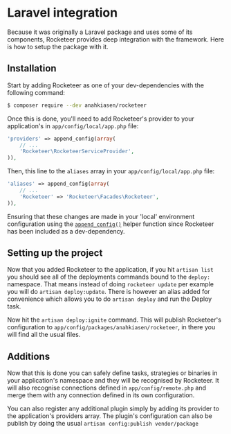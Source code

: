 # Laravel integration

Because it was originally a Laravel package and uses some of its components, Rocketeer provides deep integration with the framework. Here is how to setup the package with it.

## Installation

Start by adding Rocketeer as one of your dev-dependencies with the following command:

```bash
$ composer require --dev anahkiasen/rocketeer
```

Once this is done, you'll need to add Rocketeer's provider to your application's in `app/config/local/app.php` file:

```php
'providers' => append_config(array(
	// ...
	'Rocketeer\RocketeerServiceProvider',
)),
```

Then, this line to the `aliases` array in your `app/config/local/app.php` file:

```php
'aliases' => append_config(array(
	// ...
	'Rocketeer' => 'Rocketeer\Facades\Rocketeer',
)),
```

Ensuring that these changes are made in your 'local' environment configuration using the [`append_config()`][0] helper function since Rocketeer has been included as a dev-dependency.
 
## Setting up the project

Now that you added Rocketeer to the application, if you hit `artisan list` you should see all of the deployments commands bound to the `deploy:` namespace. That means instead of doing `rocketeer update` per example you will do `artisan deploy:update`.
There is however an alias added for convenience which allows you to do `artisan deploy` and run the Deploy task.

Now hit the `artisan deploy:ignite` command. This will publish Rocketeer's configuration to `app/config/packages/anahkiasen/rocketeer`, in there you will find all the usual files.

## Additions

Now that this is done you can safely define tasks, strategies or binaries in your application's namespace and they will be recognised by Rocketeer. It will also recognise connections defined in `app/config/remote.php` and merge them with any connection defined in its own configuration.

You can also register any additional plugin simply by adding its provider to the application's providers array. The plugin's configuration can also be publish by doing the usual `artisan config:publish vendor/package`

[0]: http://laravel.com/docs/4.2/configuration#provider-configuration
